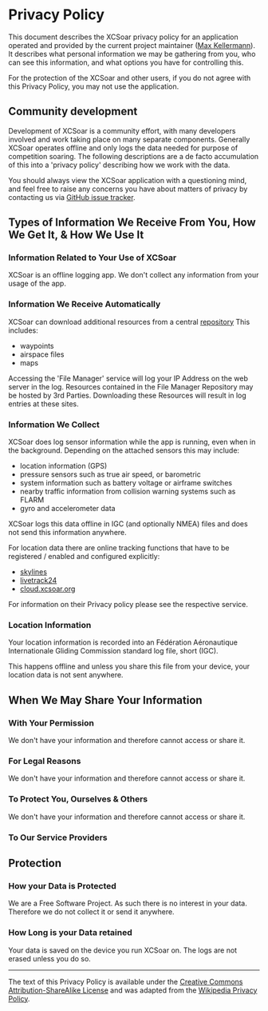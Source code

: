 
# Privacy Policy

This document describes the XCSoar privacy policy for an application operated
and provided by the current project maintainer ([Max Kellermann]). It describes
what personal information we may be gathering from you, who can see this
information, and what options you have for controlling this.

[Max Kellermann]: mailto:max@kellermann.name

For the protection of the XCSoar and other users, if you do not agree with this
Privacy Policy, you may not use the application.

## Community development

Development of XCSoar is a community effort, with many developers involved and
work taking place on many separate components.  Generally XCSoar operates
offline and only logs the data needed for purpose of competition soaring.  The
following descriptions are a de facto accumulation of this into a 'privacy
policy' describing how we work with the data.

You should always view the XCSoar application with a questioning mind, and feel
free to raise any concerns you have about matters of privacy by contacting us
via [GitHub issue tracker](https://github.com/XCSoar/issues).

## Types of Information We Receive From You, How We Get It, & How We Use It

### Information Related to Your Use of XCSoar

XCSoar is an offline logging app. We don't collect any information from your
usage of the app.

### Information We Receive Automatically

XCSoar can download additional resources from a central
[repository](https://download.xcsoar.org/) This includes:

- waypoints
- airspace files
- maps

Accessing the 'File Manager' service will log your IP Address on the web server
in the log. Resources contained in the File Manager Repository may be hosted
by 3rd Parties. Downloading these Resources will result in log entries at these
sites.

### Information We Collect

XCSoar does log sensor information while the app is running, even when in the background.
Depending on the attached sensors this may include:

- location information (GPS)
- pressure sensors such as true air speed, or barometric
- system information such as battery voltage or airframe switches
- nearby traffic information from collision warning systems such as FLARM
- gyro and accelerometer data

XCSoar logs this data offline in IGC (and optionally NMEA) files and does not
send this information anywhere.

For location data there are online tracking functions that have to be
registered / enabled and configured explicitly:

- [skylines](https://skylines.aero)
- [livetrack24](https://livetrack24.com)
- [cloud.xcsoar.org](https://cloud.xcsoar.org)

For information on their Privacy policy please see the respective service.

### Location Information

Your location information is recorded into an Fédération Aéronautique
Internationale Gliding Commission standard log file, short (IGC).

This happens offline and unless you share this file from your device, your
location data is not sent anywhere.

## When We May Share Your Information

### With Your Permission

We don't have your information and therefore cannot access or share it.

### For Legal Reasons

We don't have your information and therefore cannot access or share it.

### To Protect You, Ourselves & Others

We don't have your information and therefore cannot access or share it.

### To Our Service Providers

## Protection

### How your Data is Protected

We are a Free Software Project. As such there is no interest in your data.
Therefore we do not collect it or send it anywhere.

### How Long is your Data retained

Your data is saved on the device you run XCSoar on. The logs are not erased
unless you do so.

---
The text of this Privacy Policy is available under the
[Creative Commons Attribution-ShareAlike License][CC-BY-SA] and was adapted from
the [Wikipedia Privacy Policy].

[CC-BY-SA]: https://creativecommons.org/licenses/by-sa/3.0/
[Wikipedia Privacy Policy]: https://wikimediafoundation.org/wiki/Privacy_policy
